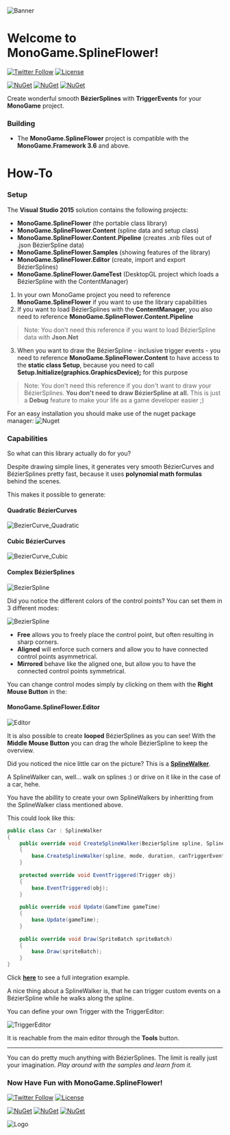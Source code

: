 ![Banner](Logos/Logo_Banner_800.png)

# Welcome to MonoGame.SplineFlower!
[![Twitter Follow](https://img.shields.io/twitter/follow/sqrMin1.svg?style=flat-square&label=Follow&logo=twitter)](https://twitter.com/sqrMin1)
[![License](https://img.shields.io/badge/License-MIT!-blue.svg?style=flat-square&colorA=bc9621&colorB=77c433)](https://github.com/sqrMin1/MonoGame.SplineFlower/blob/master/LICENSE)

[![NuGet](https://img.shields.io/badge/NuGet-MonoGame.SplineFlower-blue.svg?style=flat-square&colorA=3260c4&colorB=77c433)](https://www.nuget.org/packages/MonoGame.SplineFlower)
[![NuGet](https://img.shields.io/badge/NuGet-MonoGame.SplineFlower.Content-blue.svg?style=flat-square&colorA=3260c4&colorB=77c433)](https://www.nuget.org/packages/MonoGame.SplineFlower.Content)
[![NuGet](https://img.shields.io/badge/NuGet-MonoGame.SplineFlower.Content.Pipeline-blue.svg?style=flat-square&colorA=3260c4&colorB=77c433)](https://www.nuget.org/packages/MonoGame.SplineFlower.Content.Pipeline)

Create wonderful smooth **BézierSplines** with **TriggerEvents** for your **MonoGame** project.

### Building

* The **MonoGame.SplineFlower** project is compatible with the **MonoGame.Framework 3.6** and above.

# How-To
### Setup

The **Visual Studio 2015** solution contains the following projects:
- **MonoGame.SplineFlower** (the portable class library)
- **MonoGame.SplineFlower.Content** (spline data and setup class)
- **MonoGame.SplineFlower.Content.Pipeline** (creates .xnb files out of .json BézierSpline data)
- **MonoGame.SplineFlower.Samples** (showing features of the library)
- **MonoGame.SplineFlower.Editor** (create, import and export BézierSplines)
- **MonoGame.SplineFlower.GameTest** (DesktopGL project which loads a BézierSpline with the ContentManager)

1. In your own MonoGame project you need to reference **MonoGame.SplineFlower** if you want to use the library capabilities
2. If you want to load BézierSplines with the **ContentManager**, you also need to reference **MonoGame.SplineFlower.Content.Pipeline**
> Note: You don't need this reference if you want to load BézierSpline data with **Json.Net**
3. When you want to draw the BézierSpline - inclusive trigger events - you need to reference **MonoGame.SplineFlower.Content** to have access
to the **static class Setup**, because you need to call **Setup.Initialize(graphics.GraphicsDevice);** for this purpose
> Note: You don't need this reference if you don't want to draw your BézierSplines. **You don't need to draw BézierSpline at all.**
This is just a **Debug** feature to make your life as a game developer easier ;)

For an easy installation you should make use of the nuget package manager:
![Nuget](doc/Nuget.png)

### Capabilities

So what can this library actually do for you?

Despite drawing simple lines, it generates very smooth BézierCurves and BézierSplines pretty fast,
because it uses **polynomial math formulas** behind the scenes.

This makes it possible to generate:

#### Quadratic BézierCurves
![BezierCurve_Quadratic](doc/BezierCurve_Quadratic.png)

#### Cubic BézierCurves
![BezierCurve_Cubic](doc/BezierCurve_Cubic.png)

#### Complex BézierSplines
![BezierSpline](doc/BezierSpline.png)

Did you notice the different colors of the control points?
You can set them in 3 different modes:

![BezierSpline](doc/ControlModes.png)

- **Free** allows you to freely place the control point, but often resulting in sharp corners.
- **Aligned** will enforce such corners and allow you to have connected control points asymmetrical.
- **Mirrored** behave like the aligned one, but allow you to have the connected control points symmetrical.

You can change control modes simply by clicking on them with the **Right Mouse Button** in the:

#### MonoGame.SplineFlower.Editor
![Editor](doc/Editor.png)

It is also possible to create **looped** BézierSplines as you can see!
With the **Middle Mouse Button** you can drag the whole BézierSpline to keep the overview.

Did you noticed the nice little car on the picture? This is a **[SplineWalker](https://github.com/sqrMin1/MonoGame.SplineFlower/blob/master/MonoGame.SplineFlower/SplineWalker.cs)**.

A SplineWalker can, well... walk on splines :) or drive on it like in the case of a car, hehe.

You have the abillity to create your own SplineWalkers by inheritting from the SplineWalker class mentioned above.

This could look like this:

```c#
public class Car : SplineWalker
{
    public override void CreateSplineWalker(BezierSpline spline, SplineWalkerMode mode, int duration, bool canTriggerEvents = true, bool    autoStart = true)
    {
        base.CreateSplineWalker(spline, mode, duration, canTriggerEvents, autoStart);
    }
    
    protected override void EventTriggered(Trigger obj)
    {
        base.EventTriggered(obj);
    }
    
    public override void Update(GameTime gameTime)
    {
        base.Update(gameTime);
    }
    
    public override void Draw(SpriteBatch spriteBatch)
    {
        base.Draw(spriteBatch);
    }
}
```

Click **[here](https://github.com/sqrMin1/MonoGame.SplineFlower/blob/master/MonoGame.SplineFlower.Samples/Car.cs)** to see a full integration example.

A nice thing about a SplineWalker is, that he can trigger custom events on a BézierSpline while he walks along the spline.

You can define your own Trigger with the TriggerEditor:

![TriggerEditor](doc/TriggerEditor.png)

It is reachable from the main editor through the **Tools** button.

---

You can do pretty much anything with BézierSplines. The limit is really just your imagination.
*Play around with the samples and learn from it.*

### Now Have Fun with MonoGame.SplineFlower!
[![Twitter Follow](https://img.shields.io/twitter/follow/sqrMin1.svg?style=flat-square&label=Follow&logo=twitter)](https://twitter.com/sqrMin1)
[![License](https://img.shields.io/badge/License-MIT!-blue.svg?style=flat-square&colorA=bc9621&colorB=77c433)](https://github.com/sqrMin1/MonoGame.SplineFlower/blob/master/LICENSE)

[![NuGet](https://img.shields.io/badge/NuGet-MonoGame.SplineFlower-blue.svg?style=flat-square&colorA=3260c4&colorB=77c433)](https://www.nuget.org/packages/MonoGame.SplineFlower)
[![NuGet](https://img.shields.io/badge/NuGet-MonoGame.SplineFlower.Content-blue.svg?style=flat-square&colorA=3260c4&colorB=77c433)](https://www.nuget.org/packages/MonoGame.SplineFlower.Content)
[![NuGet](https://img.shields.io/badge/NuGet-MonoGame.SplineFlower.Content.Pipeline-blue.svg?style=flat-square&colorA=3260c4&colorB=77c433)](https://www.nuget.org/packages/MonoGame.SplineFlower.Content.Pipeline)

![Logo](Logos/Logo_Shadow_256.png)
